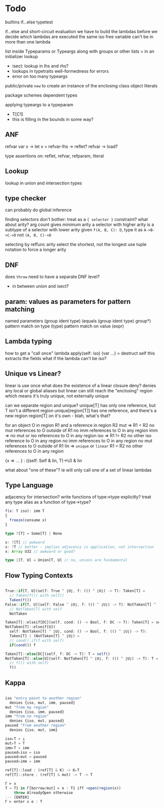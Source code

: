# Todo

builtins
  if...else
  typetest

if...else and short-circuit evaluation
  we have to build the lambdas before we decide which lambdas are executed
  the same iso free variable can't be in more than one lambda

list inside Typeparams or Typeargs along with groups or other lists
= in an initializer
lookup
- isect: lookup in lhs and rhs?
- lookups in typetraits
well-formedness for errors
- error on too many typeargs

public/private
`new` to create an instance of the enclosing class
object literals

package schemes
dependent types

applying typeargs to a typeparam
- T[C1]
- this is filling in the bounds in some way?

## ANF

refvar
  var x -> let x = <cell>
  refvar-lhs -> reflet?
  refvar -> load?

type assertions on:
  reflet, refvar, refparam, literal

## Lookup

lookup in union and intersection types

## type checker

can probably do global inference

finding selectors
  don't bother: treat as a `{ selector }` constraint?
  what about arity?
    arg count gives minimum arity
    a selector with higher arity is a subtype of a selector with lower arity
    given `f(A, B, C): D`, type it as `A->B->C->D` not `(A, B, C)->D`

selecting by reffunc arity
  select the shortest, not the longest
  use tuple notation to force a longer arity

## DNF

does `throw` need to have a separate DNF level?
- in between union and isect?

## param: values as parameters for pattern matching

named parameters
  (group ident type)
  (equals (group ident type) group*)
pattern match on type
  (type)
pattern match on value
  (expr)

## Lambda typing

how to get a "call once" lambda
  apply(self: iso)
    (var ...) = destruct self
  this extracts the fields
  what if the lambda can't be iso?

## Unique vs Linear?

linear is use once
what does the existence of a linear closure deny?
  denies any local or global aliases
  but linear can still reach the "enclosing" region
  which means it's truly unique, not externally unique

can we separate region and unique?
  unique[T] has only one reference, but T isn't a different region
  unique[region[T]] has one reference, and there's a new region
  region[T] on it's own - blah, what's that?

for an object O in region R1
and a reference in region R2
  mut =>
    R1 = R2
    no mut references to O outside of R1
    no imm references to O in any region
  imm =>
    no mut or iso references to O in any region
  iso =>
    R1 != R2
    no other iso reference to O in any region
    no imm references to O in any region
    no mut references to O outside of R1
  lin => `unique` or `linear`
    R1 = R2
    no other references to O in any region

{x => ... } : ((self: Self & lin, T)->U) & lin

what about "one of these"?
  ie will only call one of a set of linear lambdas

## Type Language

adjacency for intersection?
write functions of type->type explicitly?
  treat any type alias as a function of type->type?

```ts
f(x: T iso): imm T
{
  freeze(consume x)
}

type ?[T] = Some[T] | None

x: ?[T] // awkward
x: ?T // better - implies adjacency is application, not intersection
x: Array U32 // awkward or good?

type |[T, U] = Union[T, U] // no, unions are fundamental

```

## Flow Typing Contexts

```ts

True::if[T, U](self: True ^ ⌊U⌋, f: (() ^ ⌊U⌋) -> T): Taken[T] =
  // Taken(f(() with self))
  Taken(f())
False::if[T, U](self: False ^ ⌊U⌋, f: (() ^ ⌊U⌋) -> T): NotTaken[T] ^ ⌊U⌋ =
  // NotTaken[T] with self
  NotTaken

Taken[T]::elseif[DC](self, cond: () -> Bool, f: DC -> T): Taken[T] = self
NotTaken[T]::elseif[U](
  self: NotTaken[T] ^ ⌊U⌋, cond: () -> Bool, f: (() ^ ⌊U⌋) -> T):
  Taken[T] | (NotTaken[T] ^ ⌊U⌋) =
  // cond().if(f with self)
  if(cond()) f

Taken[T]::else[DC](self, f: DC -> T): T = self()
NotTaken[T]::else[U](self: NotTaken[T] ^ ⌊U⌋, f: (() ^ ⌊U⌋) -> T): T =
  // f(() with self)
  f()

```

## Kappa

```ts

iso "entry point to another region"
  denies {iso, mut, imm, paused}
mut "from my region"
  denies {iso, imm, paused}
imm "from no region"
  denies {iso, mut, paused}
paused "from another region"
  denies {iso, mut, imm}

iso▹T = ⊥
mut▹T = T
imm▹T = imm
paused▹iso = iso
paused▹mut = paused
paused▹imm = imm

ref[T]::load : (ref[T] & K) -> K▹T
ref[T]::store : (ref[T] & mut) -> T -> T

Γ ⊢ x 
T = T1 in Γ[borrow/mut] ⊢ e : T1 iff ¬open(region(x))
    throw AlreadyOpen otherwise
--- [ENTER]
Γ ⊢ enter x e : T

```
